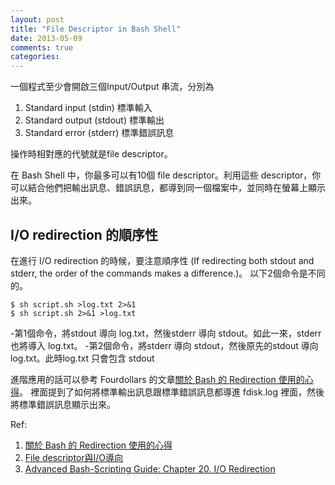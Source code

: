 ```yaml
---
layout: post
title: "File Descriptor in Bash Shell"
date: 2013-05-09
comments: true
categories: 
---
```

一個程式至少會開啟三個Input/Output 串流，分別為

1. Standard input (stdin)  標準輸入
2. Standard output (stdout) 標準輸出
3. Standard error (stderr) 標準錯誤訊息

操作時相對應的代號就是file descriptor。

在 Bash Shell 中，你最多可以有10個 file descriptor。利用這些 descriptor，你可以結合他們把輸出訊息、錯誤訊息，都導到同一個檔案中，並同時在螢幕上顯示出來。

## I/O redirection 的順序性

在進行 I/O redirection 的時候，要注意順序性 (If redirecting both stdout and stderr, the order of the commands makes a difference.)。
以下2個命令是不同的。
```
$ sh script.sh >log.txt 2>&1
$ sh script.sh 2>&1 >log.txt
```
-第1個命令，將stdout 導向 log.txt，然後stderr 導向 stdout。如此一來，stderr 也將導入 log.txt。
-第2個命令，將stderr 導向 stdout，然後原先的stdout 導向 log.txt。此時log.txt 只會包含 stdout

進階應用的話可以參考 Fourdollars 的文章[關於 Bash 的 Redirection 使用的心得](http://fourdollars.blogspot.tw/2013/03/bash-redirection.html)。
裡面提到了如何將標準輸出訊息跟標準錯誤訊息都導進 fdisk.log 裡面，然後將標準錯誤訊息顯示出來。

Ref:

1. [關於 Bash 的 Redirection 使用的心得](http://fourdollars.blogspot.tw/2013/03/bash-redirection.html)
2. [File descriptor與I/O導向](http://www.study-area.org/cyril/scripts/scripts/node32.html)
3. [Advanced Bash-Scripting Guide: Chapter 20. I/O Redirection](http://www.tldp.org/LDP/abs/html/io-redirection.html)
